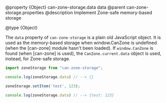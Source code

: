 @property {Object} can-zone-storage.data data
@parent can-zone-storage.properties
@description Implement Zone-safe memory-based storage

@type {Object}

The `data` property of `can-zone-storage` is a plain old JavaScript object.  It is used as the memory-based storage when window.CanZone is undefined (when the [can-zone] module hasn't been loaded).  If `window.CanZone` is found (when [can-zone] is used), the `CanZone.current.data` object is used, instead, for Zone-safe storage.

```javascript
import zoneStorage from "can-zone-storage";

console.log(zoneStorage.data) // --> {}

zoneStorage.setItem('test', 123);

console.log(zoneStorage.data) // --> {test: 123}
```
